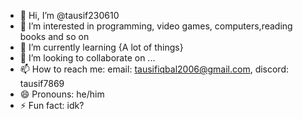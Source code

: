 - 👋 Hi, I’m @tausif230610
- 👀 I’m interested in programming, video games, computers,reading books and so on
- 🌱 I’m currently learning {A lot of things}
- 💞️ I’m looking to collaborate on ...
- 📫 How to reach me: email: tausifiqbal2006@gmail.com, discord: tausif7869
- 😄 Pronouns:  he/him
- ⚡ Fun fact: idk?

<!---
tausif230610/tausif230610 is a ✨ special ✨ repository because its `README.md` (this file) appears on your GitHub profile.
You can click the Preview link to take a look at your changes.
--->
